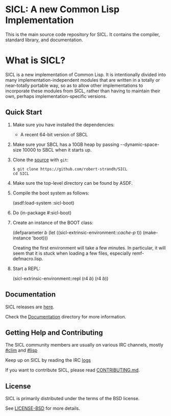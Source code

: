 
# SICL: A new Common Lisp Implementation

This is the main source code repository for SICL. It contains the compiler,
standard library, and documentation.

# What is SICL?
SICL is a new implementation of Common
Lisp. It is intentionally
divided into many implementation-independent modules that are written
in a totally or near-totally portable way, so as to allow other
implementations to incorporate these modules from SICL, rather than
having to maintain their own, perhaps implementation-specific
versions. 


## Quick Start

1. Make sure you have installed the dependencies:

   * A recent 64-bit version of SBCL 
   
2. Make sure your SBCL has a 10GB heap by passing --dynamic-space-size
   10000 to SBCL when it starts up.

3. Clone the [source] with `git`:

   ```
   $ git clone https://github.com/robert-strandh/SICL
   cd SICL 
   ```
4. Make sure the top-level directory can be found by ASDF.

5. Compile the boot system as follows:

   (asdf:load-system :sicl-boot)

6. Do (in-package #:sicl-boot)

7. Create an instance of the BOOT class:

   (defparameter *b*
     (let ((sicl-extrinsic-environment::*cache-p* t))
        (make-instance 'boot)))

   Creating the first environment will take a few minutes.  In
   particular, it will seem that it is stuck when loading a few files,
   especially remf-defmacro.lisp.

8. Start a REPL:

   (sicl-extrinsic-environment::repl (r4 *b*) (r4 *b*))

[source]: https://github.com/robert-strandh/SICL
   

## Documentation
SICL releases are [here].

[Documentation]:https://github.com/robert-strandh/SICL/tree/master/Specification

Check the [Documentation] directory for more information.



[here]:https://github.com/robert-strandh/SICL/blob/master/RELEASES.md




[CONTRIBUTING.md]: https://github.com/robert-strandh/SICL/blob/master/CONTRIBUTING.md

## Getting Help and Contributing

The SICL community members are usually on various IRC channels, mostly
[#clim] and 
[#lisp]

[#lisp]: https://webchat.freenode.net/
[#clim]: https://webchat.freenode.net/
[logs]:http://irclog.tymoon.eu/freenode/%23clim
[LICENSE-BSD]:https://github.com/robert-strandh/SICL/blob/master/LICENSE

Keep up on SICL by reading the IRC [logs]

If you want to contribute SICL, please read [CONTRIBUTING.md].


## License
SICL is primarily distributed under the terms of the BSD license.

See [LICENSE-BSD] for more details.



